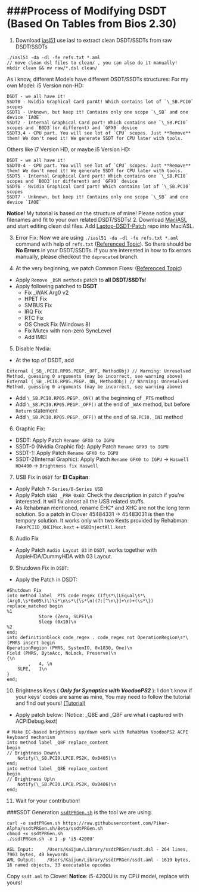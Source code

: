###Process of Modifying DSDT (Based On Tables from Bios 2.30)
==========

1.  Download [iasl51](https://bitbucket.org/RehabMan/acpica/downloads) use iasl to extract clean DSDT/SSDTs from raw DSDT/SSDTs
  ```
  ./iasl51 -da -dl -fe refs.txt *.aml
  // move clean dsl files to clean/ , you can also do it manually!
  mkdir clean && mv raw/*.dsl clean/
  ```
  
  As i know, different Models have different DSDT/SSDTs structures:
  For my own Model: i5 Version non-HD:
  ```
  DSDT - we all have it!
  SSDT0 - Nvidia Graphical Card parAt! Which contains lot of `\_SB.PCI0` scopes
  SSDT1 - Unknown, but keep it! Contains only one scope `\_SB` and one device `IAOE`
  SSDT2 - Internal Graphical Card part! Which contains one `\_SB.PCI0` scopes and `B0D3`(or different) and `GFX0` device
  SSDT3,4 - CPU part. You will see lot of `CPU` scopes. Just **Remove** them! We don't need it! We generate SSDT for CPU later with tools.
  ```
  
  Others like i7 Version HD, or maybe i5 Version HD:
  ```
  DSDT - we all have it!
  SSDT0-4 - CPU part. You will see lot of `CPU` scopes. Just **Remove** them! We don't need it! We generate SSDT for CPU later with tools.
  SSDT5 - Internal Graphical Card part! Which contains one `\_SB.PCI0` scopes and `B0D3`(or different) and `GFX0` device
  SSDT6 - Nvidia Graphical Card part! Which contains lot of `\_SB.PCI0` scopes
  SSDT7 - Unknown, but keep it! Contains only one scope `\_SB` and one device `IAOE`
  ```
  
  **Notice**! My tutorial is based on the structure of mine! Please notice your filenames and fit to your own related DSDT/SSDTs! 
2.  Download [MaciASL](https://bitbucket.org/RehabMan/os-x-maciasl-patchmatic/downloads) and start editing clean dsl files. Add [Laptop-DSDT-Patch](https://github.com/RehabMan/Laptop-DSDT-Patch) repo into MaciASL. 

3. Error Fix: Now we are using `./iasl51 -da -dl -fe refs.txt *.aml` command with help of `refs.txt` ([Referenced Topic](http://www.tonymacx86.com/threads/guide-patching-laptop-dsdt-ssdts.152573/)). So there should be **No Errors** in your DSDT/SSDTs. If you are interested in how to fix errors manually, please checkout the `deprecated` branch.

4. At the very beginning, we patch Common Fixes: ([Referenced Topic](http://www.tonymacx86.com/threads/guide-patching-laptop-dsdt-ssdts.152573/))
  - Apply `Remove _DSM methods` patch to **all DSDT/SSDTs**!
  - Apply following patched to **DSDT**
  	* Fix _WAK Arg0 v2
  	* HPET Fix
  	* SMBUS Fix
  	* IRQ Fix
  	* RTC Fix
  	* OS Check Fix (Windows 8)
  	* Fix Mutex with non-zero SyncLevel
  	* Add IMEI

5. Disable Nvdia:
  - At the top of DSDT, add
  ```
  External (_SB_.PCI0.RP05.PEGP._OFF, MethodObj) // Warning: Unresolved Method, guessing 0 arguments (may be incorrect, see warning above)
  External (_SB_.PCI0.RP05.PEGP._ON, MethodObj) // Warning: Unresolved Method, guessing 0 arguments (may be incorrect, see warning above)
  ```

  - Add `\_SB.PCI0.RP05.PEGP._ON()` at the beginning of `_PTS` method
  - Add `\_SB.PCI0.RP05.PEGP._OFF()` at the end of `_WAK` method, but before `Return` statement
  - Add `\_SB.PCI0.RP05.PEGP._OFF()` at the end of `SB.PCI0._INI` method

6. Graphic Fix:
  - DSDT: Apply Patch `Rename GFX0 to IGPU`
  - SSDT-0 (Nvidia Graphic fix): Apply Patch `Rename GFX0 to IGPU`
  - SSDT-1: Apply Patch `Rename GFX0 to IGPU`
  - SSDT-2(Internal Graphic): Apply Patch `Rename GFX0 to IGPU` -> `Haswell HD4400` -> `Brightness fix Haswell`

  
7. USB Fix in `DSDT` for **El Capitan**: 
  - Apply Patch `7-Series/8-Series USB`  
  - Apply Patch `USB3 _PRW 0x6D`: Check the description in patch if you're interested. It will fix almost all the USB related stuffs.
  - As Rehabman mentioned, rename EHC* and XHC are not the long term solution. So a patch in Clover 45484331 -> 45483031 is then the tempory solution. It works only with two Kexts provided by Rehabman: `FakePCIID_XHCIMux.kext` + `USBInjectAll.kext`

  
8. Audio Fix
  - Apply Patch `Audio Layout 03` in `DSDT`,  works together with AppleHDA/DummyHDA with 03 Layout.


9. Shutdown Fix in `DSDT`:
  - Apply the Patch in DSDT: 
  ```
  #Shutdown Fix
  into method label _PTS code_regex (If\s*\(LEqual\s*\(Arg0,\s*0x05\)\)\s*\n\s*\{\s*\n)(?:[^\n\}]+\n)+(\s*\}) replace_matched begin
  %1
              Store (Zero, SLPE)\n
              Sleep (0x10)\n
  %2
  end;
  into definitionblock code_regex . code_regex_not OperationRegion\s*\(PMRS insert begin
  OperationRegion (PMRS, SystemIO, 0x1830, One)\n
  Field (PMRS, ByteAcc, NoLock, Preserve)\n
  {\n
          ,   4, \n
      SLPE,   1\n
  }
  end;
  ```

10. Brightness Keys ( ***Only for Synaptics with VoodooPS2*** ): I don't know if your keys' codes are same as mine, You may need to follow the tutorial and find out yours! [(Tutorial)](http://www.tonymacx86.com/threads/guide-patching-dsdt-ssdt-for-laptop-backlight-control.152659/)
  - Apply patch below: (Notice: _Q8E and _Q8F are what i captured with ACPIDebug.kext)
  ```
  # Make EC-based brightness up/down work with RehabMan VoodooPS2 ACPI keyboard mechanism
  into method label _Q8F replace_content
  begin
  // Brightness Down\n
      Notify(\_SB.PCI0.LPCB.PS2K, 0x0405)\n
  end;
  into method label _Q8E replace_content
  begin
  // Brightness Up\n
      Notify(\_SB.PCI0.LPCB.PS2K, 0x0406)\n
  end;
  ```
11. Wait for your contribution!


###SSDT Generation
[`ssdtPRGen.sh`](https://github.com/Piker-Alpha/ssdtPRGen.sh) is the tool we are using.
```
curl -o ssdtPRGen.sh https://raw.githubusercontent.com/Piker-Alpha/ssdtPRGen.sh/Beta/ssdtPRGen.sh
chmod +x ssdtPRGen.sh
./ssdtPRGen.sh -x 1 -p 'i5-4200U'
```
```
ASL Input:     /Users/Kaijun/Library/ssdtPRGen/ssdt.dsl - 264 lines, 7903 bytes, 49 keywords
AML Output:    /Users/Kaijun/Library/ssdtPRGen/ssdt.aml - 1619 bytes, 16 named objects, 33 executable opcodes
```
Copy `ssdt.aml` to Clover!
**Notice**: i5-4200U is my CPU model, replace with yours!

